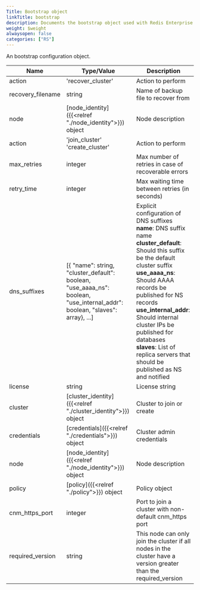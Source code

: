 ```yaml
---
Title: Bootstrap object
linkTitle: bootstrap
description: Documents the bootstrap object used with Redis Enterprise Software REST API calls.
weight: $weight
alwaysopen: false
categories: ["RS"]
---
```


An bootstrap configuration object.

| Name | Type/Value | Description |
|------|------------|-------------|
| action      | 'recover_cluster'       | Action to perform |
| recovery_filename | string | Name of backup file to recover from |
| node        | [node_identity]({{<relref "./node_identity">}}) object | Node description |
| action      | 'join_cluster'<br />'create_cluster' | Action to perform |
| max_retries | integer | Max number of retries in case of recoverable errors |
| retry_time  | integer | Max waiting time between retries (in seconds) |
| dns_suffixes | [{ "name": string, "cluster_default": boolean, "use_aaaa_ns": boolean, "use_internal_addr": boolean, "slaves": array}, ...] | Explicit configuration of DNS suffixes<br />**name**: DNS suffix name<br />**cluster_default**: Should this suffix be the default cluster suffix<br />**use_aaaa_ns**: Should AAAA records be published for NS records<br />**use_internal_addr**: Should internal cluster IPs be published for databases<br />**slaves**: List of replica servers that should be published as NS and notified |
| license     | string                  | License string              |
| cluster     | [cluster_identity]({{<relref "./cluster_identity">}}) object | Cluster to join or create  |
| credentials | [credentials]({{<relref "./credentials">}}) object | Cluster admin credentials  |
| node        | [node_identity]({{<relref "./node_identity">}}) object | Node description           |
| policy      | [policy]({{<relref "./policy">}}) object | Policy object |
| cnm_https_port | integer | Port to join a cluster with non-default cnm_https port |
| required_version | string | This node can only join the cluster if all nodes in the cluster have a version greater than the required_version |
